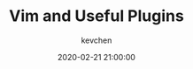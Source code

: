 ---
title: "Vim and Useful Plugins"
layout: post
date: 2020-02-21 21:00:00
image: /assets/images/markdown.jpg
headerImage: false
tag:
- engineering
- vim
category: blog
author: kevchen
description: Vim and useful plugins summary
---